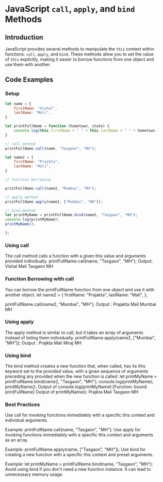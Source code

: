 # JavaScript `call`, `apply`, and `bind` Methods

## Introduction

JavaScript provides several methods to manipulate the `this` context within functions: `call`, `apply`, and `bind`. These methods allow you to set the value of `this` explicitly, making it easier to borrow functions from one object and use them with another.

## Code Examples

### Setup

```javascript
let name = {
    firstName: "Vishal",
    lastName: "Mali",
}

let printFullName = function (hometown, state) {
    console.log(this.firstName + " " + this.lastName + " " + hometown + " " + state)
}

// call method
printFullName.call(name, "Tasgaon", "MH");

let name2 = {
    firstName: "Prajkta",
    lastName: "Mali",
}

// function borrowing

printFullName.call(name2, "Mumbai", "MH");

// apply method
printFullName.apply(name2, ["Mumbai", "MH"]);

// bind method
let printMyName = printFullName.bind(name2, "Tasgaon", "MH");
console.log(printMyName);
printMyName();

};

```

### Using call

The call method calls a function with a given this value and arguments provided individually.
printFullName.call(name, "Tasgaon", "MH");
Output: Vishal Mali Tasgaon MH

### Function Borrowing with call

You can borrow the printFullName function from one object and use it with another object.
let name2 = {
firstName: "Prajakta",
lastName: "Mali",
};

printFullName.call(name2, "Mumbai", "MH");
Output : Prajakta Mali Mumbai MH

### Using apply

The apply method is similar to call, but it takes an array of arguments instead of listing them individually.
printFullName.apply(name2, ["Mumbai", "MH"]);
Output : Prajkta Mali Miraj MH

### Using bind

The bind method creates a new function that, when called, has its this keyword set to the provided value, with a given sequence of arguments preceding any provided when the new function is called.
let printMyName = printFullName.bind(name2, "Tasgaon", "MH");
console.log(printMyName);
printMyName();
Output of console.log(printMyName):[Function: bound printFullName]
Output of printMyName(): Prajkta Mali Tasgaon MH

### Best Practices

Use call for invoking functions immediately with a specific this context and individual arguments.

Example: printFullName.call(name, "Tasgaon", "MH");
Use apply for invoking functions immediately with a specific this context and arguments as an array.

Example: printFullName.apply(name, ["Tasgaon", "MH"]);
Use bind for creating a new function with a specific this context and preset arguments.

Example: let printMyName = printFullName.bind(name, "Tasgaon", "MH");
Avoid using bind if you don't need a new function instance. It can lead to unnecessary memory usage.
